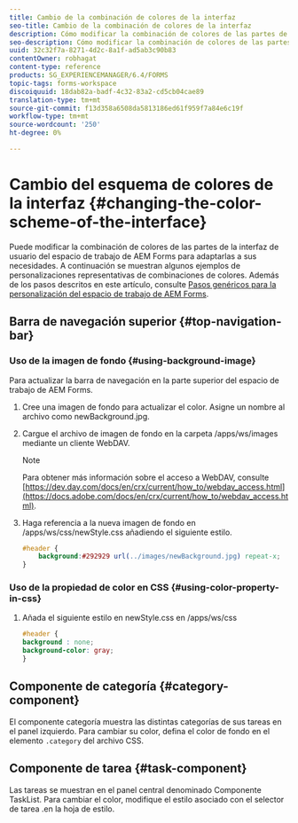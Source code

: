 ```yaml
---
title: Cambio de la combinación de colores de la interfaz
seo-title: Cambio de la combinación de colores de la interfaz
description: Cómo modificar la combinación de colores de las partes de la interfaz de usuario del espacio de trabajo de AEM Forms de forma selectiva.
seo-description: Cómo modificar la combinación de colores de las partes de la interfaz de usuario del espacio de trabajo de AEM Forms de forma selectiva.
uuid: 32c32f7a-8271-4d2c-8a1f-ad5ab3c90b83
contentOwner: robhagat
content-type: reference
products: SG_EXPERIENCEMANAGER/6.4/FORMS
topic-tags: forms-workspace
discoiquuid: 18dab82a-badf-4c32-83a2-cd5cb04cae89
translation-type: tm+mt
source-git-commit: f13d358a6508da5813186ed61f959f7a84e6c19f
workflow-type: tm+mt
source-wordcount: '250'
ht-degree: 0%

---
```



# Cambio del esquema de colores de la interfaz {#changing-the-color-scheme-of-the-interface}

Puede modificar la combinación de colores de las partes de la interfaz de usuario del espacio de trabajo de AEM Forms para adaptarlas a sus necesidades. A continuación se muestran algunos ejemplos de personalizaciones representativas de combinaciones de colores. Además de los pasos descritos en este artículo, consulte [Pasos genéricos para la personalización del espacio de trabajo de AEM Forms](/help/forms/using/generic-steps-html-workspace-customization.md).

## Barra de navegación superior {#top-navigation-bar}

### Uso de la imagen de fondo {#using-background-image}

Para actualizar la barra de navegación en la parte superior del espacio de trabajo de AEM Forms.

1. Cree una imagen de fondo para actualizar el color. Asigne un nombre al archivo como newBackground.jpg.
1. Cargue el archivo de imagen de fondo en la carpeta /apps/ws/images mediante un cliente WebDAV.

   >[!NOTE]
   >
   >Para obtener más información sobre el acceso a WebDAV, consulte [https://dev.day.com/docs/en/crx/current/how_to/webdav_access.html](https://docs.adobe.com/docs/en/crx/current/how_to/webdav_access.html).

1. Haga referencia a la nueva imagen de fondo en /apps/ws/css/newStyle.css añadiendo el siguiente estilo.

   ```css
   #header {
       background:#292929 url(../images/newBackground.jpg) repeat-x;
   }
   ```

### Uso de la propiedad de color en CSS {#using-color-property-in-css}

1. Añada el siguiente estilo en newStyle.css en /apps/ws/css

   ```css
   #header {
   background : none;
   background-color: gray;
   }
   ```

## Componente de categoría {#category-component}

El componente categoría muestra las distintas categorías de sus tareas en el panel izquierdo. Para cambiar su color, defina el color de fondo en el elemento `.category` del archivo CSS.

## Componente de tarea {#task-component}

Las tareas se muestran en el panel central denominado Componente TaskList. Para cambiar el color, modifique el estilo asociado con el selector de tarea .en la hoja de estilo.

